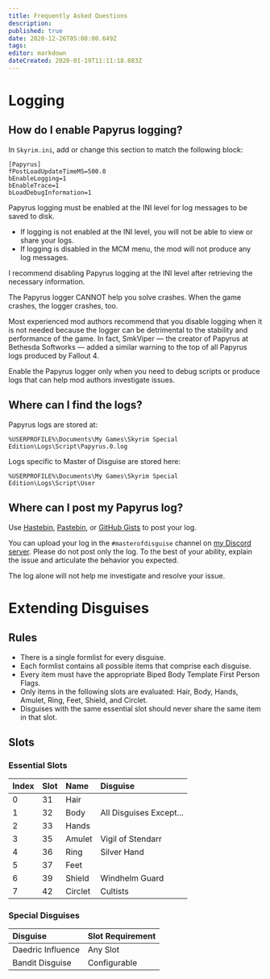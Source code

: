 ```yaml
---
title: Frequently Asked Questions
description: 
published: true
date: 2020-12-26T05:08:00.649Z
tags: 
editor: markdown
dateCreated: 2020-01-19T11:11:18.083Z
---
```


# Logging

## How do I enable Papyrus logging?

In `Skyrim.ini`, add or change this section to match the following block:

```
[Papyrus]
fPostLoadUpdateTimeMS=500.0
bEnableLogging=1
bEnableTrace=1
bLoadDebugInformation=1
```

Papyrus logging must be enabled at the INI level for log messages to be saved to disk.

- If logging is not enabled at the INI level, you will not be able to view or share your logs.
- If logging is disabled in the MCM menu, the mod will not produce any log messages.

I recommend disabling Papyrus logging at the INI level after retrieving the necessary information.

The Papyrus logger CANNOT help you solve crashes. When the game crashes, the logger crashes, too.

Most experienced mod authors recommend that you disable logging when it is not needed because the logger can be detrimental to the stability and performance of the game. In fact, SmkViper — the creator of Papyrus at Bethesda Softworks — added a similar warning to the top of all Papyrus logs produced by Fallout 4.

Enable the Papyrus logger only when you need to debug scripts or produce logs that can help mod authors investigate issues.


## Where can I find the logs?

Papyrus logs are stored at:

```
%USERPROFILE%\Documents\My Games\Skyrim Special Edition\Logs\Script\Papyrus.0.log
```

Logs specific to Master of Disguise are stored here:

```
%USERPROFILE%\Documents\My Games\Skyrim Special Edition\Logs\Script\User
```


## Where can I post my Papyrus log?

Use [Hastebin](https://hastebin.com/), [Pastebin](https://pastebin.com/), or [GitHub Gists](https://gist.github.com/) to post your log.

You can upload your log in the `#masterofdisguise` channel on [my Discord server](https://discord.fireundubh.com). Please do not post only the log. To the best of your ability, explain the issue and articulate the behavior you expected.

The log alone will not help me investigate and resolve your issue.


# Extending Disguises

## Rules

- There is a single formlist for every disguise.
- Each formlist contains all possible items that comprise each disguise.
- Every item must have the appropriate Biped Body Template First Person Flags.
- Only items in the following slots are evaluated: Hair, Body, Hands, Amulet, Ring, Feet, Shield, and Circlet.
- Disguises with the same essential slot should never share the same item in that slot.


## Slots

### Essential Slots

Index | Slot | Name | Disguise
:--- | :--- | :--- | :---
0 | 31 | Hair | 
1 | 32 | Body | All Disguises Except...
2 | 33 | Hands | 
3 | 35 | Amulet | Vigil of Stendarr
4 | 36 | Ring | Silver Hand
5 | 37 | Feet | 
6 | 39 | Shield | Windhelm Guard
7 | 42 | Circlet | Cultists


### Special Disguises

Disguise | Slot Requirement
:--- | :---
Daedric Influence | Any Slot
Bandit Disguise | Configurable

